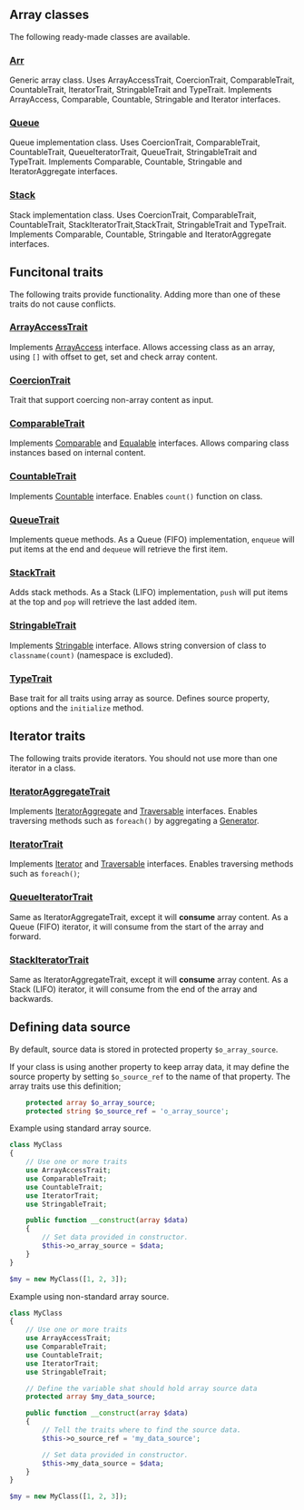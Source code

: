 ## Array classes

The following ready-made classes are available.

### [Arr](Array/Arr.md)

Generic array class.
Uses ArrayAccessTrait, CoercionTrait, ComparableTrait, CountableTrait, IteratorTrait, StringableTrait and TypeTrait.
Implements ArrayAccess, Comparable, Countable, Stringable and Iterator interfaces.

### [Queue](Array/Queue.md)

Queue implementation class.
Uses CoercionTrait, ComparableTrait, CountableTrait, QueueIteratorTrait, QueueTrait, StringableTrait and TypeTrait.
Implements Comparable, Countable, Stringable and IteratorAggregate interfaces.

### [Stack](Array/Stack.md)

Stack implementation class.
Uses CoercionTrait, ComparableTrait, CountableTrait, StackIteratorTrait,StackTrait, StringableTrait and TypeTrait.
Implements Comparable, Countable, Stringable and IteratorAggregate interfaces.



## Funcitonal traits

The following traits provide functionality. Adding more than one of these traits do not cause conflicts.

### [ArrayAccessTrait](Array/ArrayAccessTrait.md)

Implements [ArrayAccess](https://www.php.net/manual/en/class.arrayaccess.php) interface.
Allows accessing class as an array, using `[]` with offset to get, set and check array content.

### [CoercionTrait](Array/CoercionTrait.md)

Trait that support coercing non-array content as input.

### [ComparableTrait](Array/ComparableTrait.md)

Implements [Comparable](https://github.com/sirn-se/phrity-comparison) and [Equalable](https://github.com/sirn-se/phrity-comparison) interfaces.
Allows comparing class instances based on internal content.

### [CountableTrait](Array/CountableTrait.md)

Implements [Countable](https://www.php.net/manual/en/class.countable.php) interface.
Enables `count()` function on class.

### [QueueTrait](Array/QueueTrait.md)

Implements queue methods.
As a Queue (FIFO) implementation, `enqueue` will put items at the end and `dequeue` will retrieve the first item.

### [StackTrait](Array/StackTrait.md)

Adds stack methods.
As a Stack (LIFO) implementation, `push` will put items at the top and `pop` will retrieve the last added item.

### [StringableTrait](Array/StringableTrait.md)

Implements [Stringable](https://www.php.net/manual/en/class.stringable) interface.
Allows string conversion of class to `classname(count)` (namespace is excluded).

### [TypeTrait](Array/TypeTrait.md)

Base trait for all traits using array as source.
Defines source property, options and the `initialize` method.



## Iterator traits

The following traits provide iterators. You should not use more than one iterator in a class.

### [IteratorAggregateTrait](Array/IteratorAggregateTrait.md)

Implements [IteratorAggregate](https://www.php.net/manual/en/class.iteratoraggregate) and [Traversable](https://www.php.net/manual/en/class.traversable.php) interfaces.
Enables traversing methods such as `foreach()` by aggregating a [Generator](https://www.php.net/manual/en/class.generator).

### [IteratorTrait](Array/IteratorTrait.md)

Implements [Iterator](https://www.php.net/manual/en/class.iterator.php) and [Traversable](https://www.php.net/manual/en/class.traversable.php) interfaces.
Enables traversing methods such as `foreach()`;

### [QueueIteratorTrait](Array/QueueIteratorTrait.md)

Same as IteratorAggregateTrait, except it will **consume** array content.
As a Queue (FIFO) iterator, it will consume from the start of the array and forward.

### [StackIteratorTrait](Array/StackIteratorTrait.md)

Same as IteratorAggregateTrait, except it will **consume** array content.
As a Stack (LIFO) iterator, it will consume from the end of the array and backwards.


## Defining data source

By default, source data is stored in protected property `$o_array_source`.

If your class is using another property to keep array data, it may define the source property by setting
`$o_source_ref` to the name of that property. The array traits use this definition;

```php
    protected array $o_array_source;
    protected string $o_source_ref = 'o_array_source';
```


Example using standard array source.
```php
class MyClass
{
    // Use one or more traits
    use ArrayAccessTrait;
    use ComparableTrait;
    use CountableTrait;
    use IteratorTrait;
    use StringableTrait;

    public function __construct(array $data)
    {
        // Set data provided in constructor.
        $this->o_array_source = $data;
    }
}

$my = new MyClass([1, 2, 3]);
```

Example using non-standard array source.
```php
class MyClass
{
    // Use one or more traits
    use ArrayAccessTrait;
    use ComparableTrait;
    use CountableTrait;
    use IteratorTrait;
    use StringableTrait;

    // Define the variable shat should hold array source data
    protected array $my_data_source;

    public function __construct(array $data)
    {
        // Tell the traits where to find the source data.
        $this->o_source_ref = 'my_data_source';

        // Set data provided in constructor.
        $this->my_data_source = $data;
    }
}

$my = new MyClass([1, 2, 3]);
```